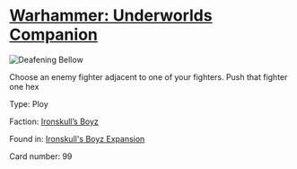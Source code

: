 # [Warhammer: Underworlds Companion](https://guidokessels.github.io/wh-underworlds)

  

![Deafening Bellow](https://warhammerunderworlds.com/wp-content/uploads/sites/6/2017/12/099_ENG-Deafening-Bellow.png)

Choose an enemy fighter adjacent to one of your fighters. Push that fighter one hex

Type: Ploy

Faction: [Ironskull’s Boyz](https://guidokessels.github.io/wh-underworlds/factions/ironskulls-boyz)

Found in: [Ironskull's Boyz Expansion](https://guidokessels.github.io/wh-underworlds/locations/ironskulls-boyz-expansion)

Card number: 99
